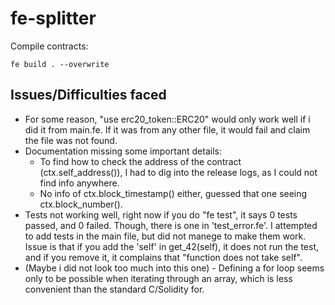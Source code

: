 # fe-splitter



Compile contracts:
```
fe build . --overwrite
```


## Issues/Difficulties faced

- For some reason, "use erc20_token::ERC20" would only work well if i did it from main.fe. If it was from any other file, it would fail and claim the file was not found.
- Documentation missing some important details:
    - To find how to check the address of the contract (ctx.self_address()), I had to dig into the release logs, as I could not find info anywhere.
    - No info of ctx.block_timestamp() either, guessed that one seeing ctx.block_number().
- Tests not working well, right now if you do "fe test", it says 0 tests passed, and 0 failed. Though, there is one in 'test_error.fe'. I attempted to add tests in the main file, but did not manege to make them work. Issue is that if you add the 'self' in get_42(self), it does not run the test, and if you remove it, it complains that "function does not take self".
- (Maybe i did not look too much into this one) - Defining a for loop seems only to be possible when iterating through an array, which is less convenient than the standard C/Solidity for.